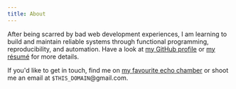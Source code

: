 ```yaml
---
title: About
---
```


After being scarred by bad web development experiences, I am learning to build
and maintain reliable systems through functional programming, reproducibility,
and automation. Have a look at [my GitHub
profile](https://github.com/vaibhavsagar) or [my résumé](/resume) for more
details.

If you'd like to get in touch, find me on [my favourite echo
chamber](https://twitter.com/vbhvsgr) or shoot me an email at
`$THIS_DOMAIN`@gmail.com.
